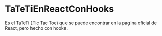 # TaTeTiEnReactConHooks
Es el TaTeTi (Tic Tac Toe) que se puede encontrar en la pagina oficial de React, pero hecho con hooks.
